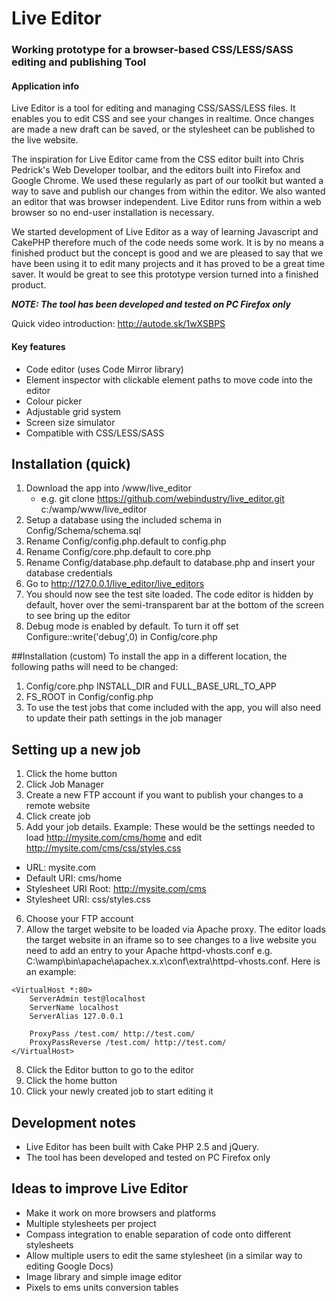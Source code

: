 # Live Editor
### Working prototype for a browser-based CSS/LESS/SASS editing and publishing Tool

#### Application info
Live Editor is a tool for editing and managing CSS/SASS/LESS files. It enables you to edit CSS and see your changes in realtime. Once changes are made a new draft can be saved, or the stylesheet can be published to the live website.

The inspiration for Live Editor came from the CSS editor built into Chris Pedrick's Web Developer toolbar, and the editors built into Firefox and Google Chrome. We used these regularly as part of our toolkit but wanted a way to save and publish our changes from within the editor. We also wanted an editor that was browser independent. Live Editor runs from within a web browser so no end-user installation is necessary.

We started development of Live Editor as a way of learning Javascript and CakePHP therefore much of the code needs some work. It is by no means a finished product but the concept is good and we are pleased to say that we have been using it to edit many projects and it has proved to be a great time saver. It would be great to see this prototype version turned into a finished product.

**_NOTE: The tool has been developed and tested on PC Firefox only_**

Quick video introduction: http://autode.sk/1wXSBPS


#### Key features
- Code editor (uses Code Mirror library)
- Element inspector with clickable element paths to move code into the editor
- Colour picker
- Adjustable grid system
- Screen size simulator
- Compatible with CSS/LESS/SASS

## Installation (quick)
1. Download the app into /www/live_editor
	- e.g. git clone https://github.com/webindustry/live_editor.git c:/wamp/www/live_editor
2. Setup a database using the included schema in Config/Schema/schema.sql
3. Rename Config/config.php.default to config.php
4. Rename Config/core.php.default to core.php
5. Rename Config/database.php.default to database.php and insert your database credentials
6. Go to http://127.0.0.1/live_editor/live_editors
7. You should now see the test site loaded. The code editor is hidden by default, hover over the semi-transparent bar at the bottom of the screen to see bring up the editor
8. Debug mode is enabled by default. To turn it off set Configure::write('debug',0) in Config/core.php

##Installation (custom)
To install the app in a different location, the following paths will need to be changed:

1. Config/core.php INSTALL_DIR and FULL_BASE_URL_TO_APP
2. FS_ROOT in Config/config.php
3. To use the test jobs that come included with the app, you will also need to update their path settings in the job manager


## Setting up a new job
1. Click the home button
2. Click Job Manager
3. Create a new FTP account if you want to publish your changes to a remote website
4. Click create job
5. Add your job details. Example: These would be the settings needed to load http://mysite.com/cms/home and edit http://mysite.com/cms/css/styles.css
  - URL: mysite.com
  - Default URI: cms/home
  - Stylesheet URI Root: http://mysite.com/cms
  - Stylesheet URI:	css/styles.css
6. Choose your FTP account
7. Allow the target website to be loaded via Apache proxy. The editor loads the target website in an iframe so to see changes to a live website you need to add an entry to your Apache httpd-vhosts.conf e.g.
C:\wamp\bin\apache\apachex.x.x\conf\extra\httpd-vhosts.conf. Here is an example:

```
<VirtualHost *:80> 
    ServerAdmin test@localhost
    ServerName localhost
    ServerAlias 127.0.0.1
    
    ProxyPass /test.com/ http://test.com/
    ProxyPassReverse /test.com/ http://test.com/
</VirtualHost>
```
8. Click the Editor button to go to the editor
9. Click the home button
10. Click your newly created job to start editing it

## Development notes
- Live Editor has been built with Cake PHP 2.5 and jQuery.
- The tool has been developed and tested on PC Firefox only

## Ideas to improve Live Editor
- Make it work on more browsers and platforms
- Multiple stylesheets per project
- Compass integration to enable separation of code onto different stylesheets
- Allow multiple users to edit the same stylesheet (in a similar way to editing Google Docs)
- Image library and simple image editor
- Pixels to ems units conversion tables

